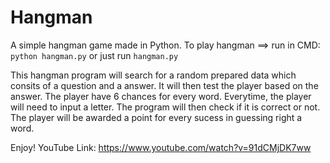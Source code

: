 # Hangman
A simple hangman game made in Python.
To play hangman ==> run in CMD: `python hangman.py` or just run `hangman.py`

This hangman program will search for a random prepared data which consits of a question and a answer.
It will then test the player based on the answer. The player have 6 chances for every word. Everytime, the player will need to input a letter. The program will then check if it is correct or not. The player will be awarded a point for every sucess in guessing right a word.

Enjoy!
YouTube Link: https://www.youtube.com/watch?v=91dCMjDK7ww
